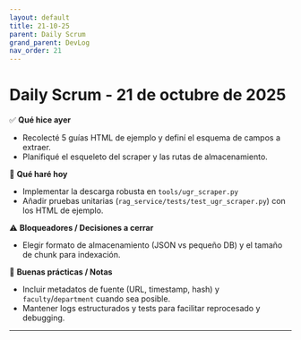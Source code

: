 ```yaml
---
layout: default
title: 21-10-25
parent: Daily Scrum
grand_parent: DevLog
nav_order: 21
---
```


# Daily Scrum - 21 de octubre de 2025

✅ **Qué hice ayer**
- Recolecté 5 guías HTML de ejemplo y definí el esquema de campos a extraer.
- Planifiqué el esqueleto del scraper y las rutas de almacenamiento.

🎯 **Qué haré hoy**
- Implementar la descarga robusta en `tools/ugr_scraper.py` 
- Añadir pruebas unitarias (`rag_service/tests/test_ugr_scraper.py`) con los HTML de ejemplo.

⚠️ **Bloqueadores / Decisiones a cerrar**
- Elegir formato de almacenamiento (JSON vs pequeño DB) y el tamaño de chunk para indexación.

📝 **Buenas prácticas / Notas**
- Incluir metadatos de fuente (URL, timestamp, hash) y `faculty`/`department` cuando sea posible.
- Mantener logs estructurados y tests para facilitar reprocesado y debugging.

---
